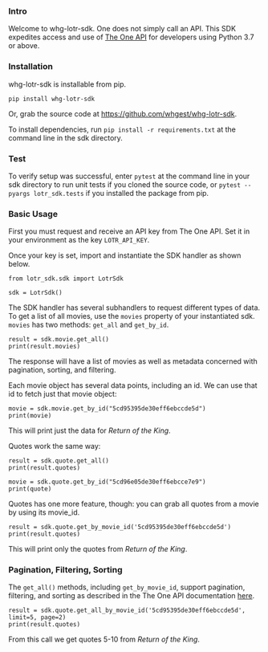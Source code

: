 ### Intro

Welcome to whg-lotr-sdk. One does not simply call an API. This SDK expedites access and use of 
[The One API](https://the-one-api.dev/) for developers using Python 3.7 or above.

### Installation

whg-lotr-sdk is installable from pip. 

```pip install whg-lotr-sdk```

Or, grab the source code at https://github.com/whgest/whg-lotr-sdk.

To install dependencies, run ```pip install -r requirements.txt``` at the command line in the sdk directory.

### Test

To verify setup was successful, enter ```pytest``` at the command line in your sdk directory to run unit tests if you cloned
the source code, or ```pytest --pyargs lotr_sdk.tests``` if you installed the package from pip.


### Basic Usage

First you must request and receive an API key from The One API. Set it in your environment
as the key ```LOTR_API_KEY```.

Once your key is set, import and instantiate the SDK handler as shown below.

```
from lotr_sdk.sdk import LotrSdk 

sdk = LotrSdk()

```

The SDK handler has several subhandlers to request different types of data. To get a list of all movies, use the ```movies```
property of your instantiated sdk. ```movies``` has two methods: ```get_all``` and ```get_by_id```.

```
result = sdk.movie.get_all()
print(result.movies)
```

The response will have a list of movies as well as metadata concerned with pagination, sorting, and filtering.

Each movie object has several data points, including an id. We can use that id to fetch just that movie object:

```
movie = sdk.movie.get_by_id("5cd95395de30eff6ebccde5d")
print(movie)
```

This will print just the data for *Return of the King*. 

Quotes work the same way:

```
result = sdk.quote.get_all()
print(result.quotes)

movie = sdk.quote.get_by_id("5cd96e05de30eff6ebcce7e9")
print(quote)
```

Quotes has one more feature, though: you can grab all quotes from a movie by using its movie_id.

```
result = sdk.quote.get_by_movie_id('5cd95395de30eff6ebccde5d')
print(result.quotes)
```

This will print only the quotes from *Return of the King*. 


### Pagination, Filtering, Sorting

The ```get_all()``` methods, including ```get_by_movie_id```, support pagination, filtering, and sorting as described in
the The One API documentation [here](https://the-one-api.dev/documentation).

```
result = sdk.quote.get_all_by_movie_id('5cd95395de30eff6ebccde5d', limit=5, page=2)
print(result.quotes)
```

From this call we get quotes 5-10 from *Return of the King*. 
